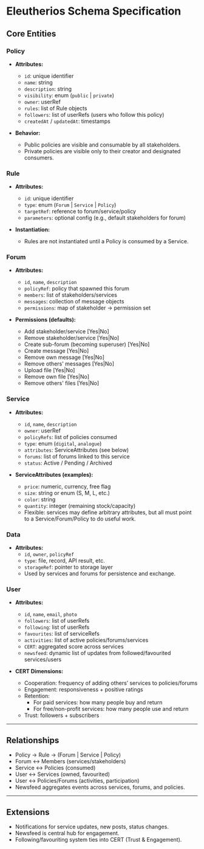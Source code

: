 # Eleutherios Schema Specification

## Core Entities

### Policy
- **Attributes:**
  - `id`: unique identifier
  - `name`: string
  - `description`: string
  - `visibility`: enum (`public` | `private`)
  - `owner`: userRef
  - `rules`: list of Rule objects
  - `followers`: list of userRefs (users who follow this policy)
  - `createdAt` / `updatedAt`: timestamps

- **Behavior:**
  - Public policies are visible and consumable by all stakeholders.
  - Private policies are visible only to their creator and designated consumers.

### Rule
- **Attributes:**
  - `id`: unique identifier
  - `type`: enum (`Forum` | `Service` | `Policy`)
  - `targetRef`: reference to forum/service/policy
  - `parameters`: optional config (e.g., default stakeholders for forum)

- **Instantiation:**
  - Rules are not instantiated until a Policy is consumed by a Service.

### Forum
- **Attributes:**
  - `id`, `name`, `description`
  - `policyRef`: policy that spawned this forum
  - `members`: list of stakeholders/services
  - `messages`: collection of message objects
  - `permissions`: map of stakeholder → permission set

- **Permissions (defaults):**
  - Add stakeholder/service [Yes|No]
  - Remove stakeholder/service [Yes|No]
  - Create sub-forum (becoming superuser) [Yes|No]
  - Create message [Yes|No]
  - Remove own message [Yes|No]
  - Remove others' messages [Yes|No]
  - Upload file [Yes|No]
  - Remove own file [Yes|No]
  - Remove others' files [Yes|No]

### Service
- **Attributes:**
  - `id`, `name`, `description`
  - `owner`: userRef
  - `policyRefs`: list of policies consumed
  - `type`: enum (`digital`, `analogue`)
  - `attributes`: ServiceAttributes (see below)
  - `forums`: list of forums linked to this service
  - `status`: Active / Pending / Archived

- **ServiceAttributes (examples):**
  - `price`: numeric, currency, free flag
  - `size`: string or enum (S, M, L, etc.)
  - `color`: string
  - `quantity`: integer (remaining stock/capacity)
  - Flexible: services may define arbitrary attributes, but all must point to a Service/Forum/Policy to do useful work.

### Data
- **Attributes:**
  - `id`, `owner`, `policyRef`
  - `type`: file, record, API result, etc.
  - `storageRef`: pointer to storage layer
  - Used by services and forums for persistence and exchange.

### User
- **Attributes:**
  - `id`, `name`, `email`, `photo`
  - `followers`: list of userRefs
  - `following`: list of userRefs
  - `favourites`: list of serviceRefs
  - `activities`: list of active policies/forums/services
  - `CERT`: aggregated score across services
  - `newsfeed`: dynamic list of updates from followed/favourited services/users

- **CERT Dimensions:**
  - Cooperation: frequency of adding others’ services to policies/forums
  - Engagement: responsiveness + positive ratings
  - Retention: 
    - For paid services: how many people buy and return
    - For free/non-profit services: how many people use and return
  - Trust: followers + subscribers

---

## Relationships

- Policy → Rule → (Forum | Service | Policy)
- Forum ↔ Members (services/stakeholders)
- Service ↔ Policies (consumed)
- User ↔ Services (owned, favourited)
- User ↔ Policies/Forums (activities, participation)
- Newsfeed aggregates events across services, forums, and policies.

---

## Extensions

- Notifications for service updates, new posts, status changes.
- Newsfeed is central hub for engagement.
- Following/favouriting system ties into CERT (Trust & Engagement).
